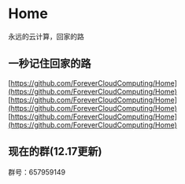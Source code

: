 # Home
永远的云计算，回家的路
## 一秒记住回家的路
[https://github.com/ForeverCloudComputing/Home](https://github.com/ForeverCloudComputing/Home)<br>
[https://github.com/ForeverCloudComputing/Home](https://github.com/ForeverCloudComputing/Home)<br>
[https://github.com/ForeverCloudComputing/Home](https://github.com/ForeverCloudComputing/Home)<br>
## 现在的群(12.17更新)
群号：657959149


